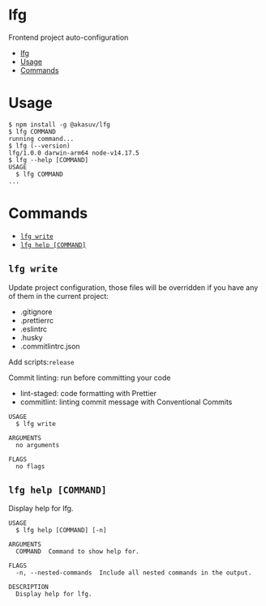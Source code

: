 # lfg

Frontend project auto-configuration

<!-- toc -->

- [lfg](#lfg)
- [Usage](#usage)
- [Commands](#commands)
<!-- tocstop -->

# Usage

<!-- usage -->

```sh-session
$ npm install -g @akasuv/lfg
$ lfg COMMAND
running command...
$ lfg (--version)
lfg/1.0.0 darwin-arm64 node-v14.17.5
$ lfg --help [COMMAND]
USAGE
  $ lfg COMMAND
...
```

<!-- usagestop -->

# Commands

<!-- commands -->

- [`lfg write`](#lfg-write)
- [`lfg help [COMMAND]`](#lfg-help-command)

## `lfg write`

Update project configuration, those files will be overridden if you have any of them in the current project:

- .gitignore
- .prettierrc
- .eslintrc
- .husky
- .commitlintrc.json

Add scripts:`release`

Commit linting: run before committing your code

- lint-staged: code formatting with Prettier
- commitlint: linting commit message with Conventional Commits

```
USAGE
  $ lfg write

ARGUMENTS
  no arguments

FLAGS
  no flags
```

## `lfg help [COMMAND]`

Display help for lfg.

```
USAGE
  $ lfg help [COMMAND] [-n]

ARGUMENTS
  COMMAND  Command to show help for.

FLAGS
  -n, --nested-commands  Include all nested commands in the output.

DESCRIPTION
  Display help for lfg.
```

